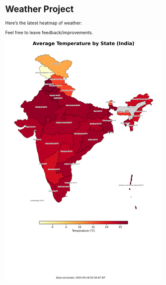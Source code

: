 # Weather Project

Here’s the latest heatmap of weather:

Feel free to leave feedback/improvements.

![India Heatmap](docs/assets/india_heatmap.png?v=CB2631)
